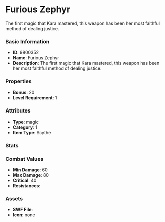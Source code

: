 # Furious Zephyr

The first magic that Kara mastered, this weapon has been her most faithful method of dealing justice.

### Basic Information

- **ID**: 9800352
- **Name**: Furious Zephyr
- **Description**: The first magic that Kara mastered, this weapon has been her most faithful method of dealing justice.

### Properties

- **Bonus**: 20
- **Level Requirement**: 1

### Attributes

- **Type**:   magic   
- **Category**: 1
- **Item Type**: Scythe

### Stats


### Combat Values

- **Min Damage**: 60
- **Max Damage**: 80
- **Critical**: 40
- **Resistances**: 

### Assets

- **SWF File**: 
- **Icon**: none

